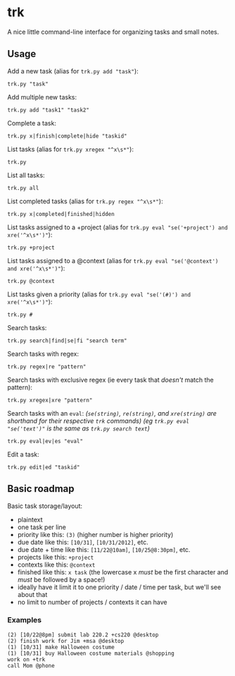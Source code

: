 # trk

A nice little command-line interface for organizing tasks and small notes.

## Usage

Add a new task (alias for `trk.py add "task"`):

	trk.py "task"

Add multiple new tasks:

	trk.py add "task1" "task2"

Complete a task:

	trk.py x|finish|complete|hide "taskid"

List tasks (alias for `trk.py xregex "^x\s*"`):

	trk.py

List all tasks:

	trk.py all

List completed tasks (alias for `trk.py regex "^x\s*"`):

	trk.py x|completed|finished|hidden

List tasks assigned to a +project (alias for `trk.py eval "se('+project') and xre('^x\s*')"`):

	trk.py +project

List tasks assigned to a @context (alias for `trk.py eval "se('@context') and xre('^x\s*')"`):

	trk.py @context

List tasks given a priority (alias for `trk.py eval "se('(#)') and xre('^x\s*')"`):

	trk.py #

Search tasks:

	trk.py search|find|se|fi "search term"

Search tasks with regex:

	trk.py regex|re "pattern"

Search tasks with exclusive regex (ie every task that *doesn't* match the pattern):

	trk.py xregex|xre "pattern"

Search tasks with an `eval`:
*(`se(string)`, `re(string)`, and `xre(string)` are shorthand for their respective `trk` commands)*
*(eg `trk.py eval "se('text')"` is the same as `trk.py search text`)*

	trk.py eval|ev|es "eval"



Edit a task:

	trk.py edit|ed "taskid"

## Basic roadmap

Basic task storage/layout:

* plaintext
* one task per line
* priority like this: `(3)` (higher number is higher priority)
* due date like this: `[10/31]`, `[10/31/2012]`, etc.
* due date + time like this: `[11/22@10am]`, `[10/25@8:30pm]`, etc.
* projects like this: `+project`
* contexts like this: `@context`
* finished like this: `x task` (the lowercase x *must* be the first character and *must* be followed by a space!)
* ideally have it limit it to one priority / date / time per task, but we'll see about that
* no limit to number of projects / contexts it can have

### Examples

	(2) [10/22@8pm] submit lab 220.2 +cs220 @desktop
	(2) finish work for Jim +msa @desktop
	(1) [10/31] make Halloween costume
	(1) [10/31] buy Halloween costume materials @shopping
	work on +trk
	call Mom @phone
